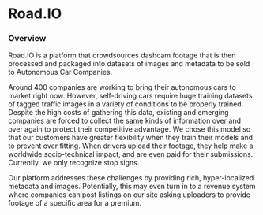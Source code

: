 # Road.IO
<h3>Overview</h3>
Road.IO is a platform that crowdsources dashcam footage that is then processed and packaged into datasets of images and metadata to be sold to Autonomous Car Companies.

Around 400 companies are working to bring their autonomous cars to market right now.
However, self-driving cars require huge training datasets of tagged traffic images in a variety of conditions to be properly trained. Despite the high costs of gathering this data, existing and emerging companies are forced to collect the same kinds of information over and over again to protect their competitive advantage. We chose this model  so that our customers have greater flexibility when they train their models and to prevent over fitting. When drivers upload their footage, they help make a worldwide socio-technical impact, and are even paid for their submissions. Currently, we only recognize stop signs.

Our platform addresses these challenges by providing rich, hyper-localized metadata and images. Potentially, this may even turn in to a revenue system where companies can post listings on our site asking uploaders to provide footage of a specific area for a premium.
